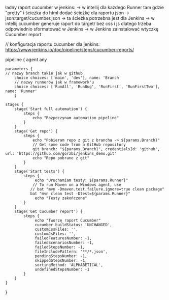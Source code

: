 ładny raport cucumber w jenkins:
-> w intellij dla każdego Runner tam gdzie "pretty" i ścieżka do html dodać ścieżkę dla raportu json -> json:target/cucumber.json
-> ta ścieżka potrzebna jest dla Jenkins
-> w intellij cucumber generuje raport do target/ bez css i js dlatego trzeba odpowiednio sformatować w Jenkins
-> w Jenkins zainstalować wtyczkę Cucumber report

// konfiguracja raportu cucumber dla jenkins:
https://www.jenkins.io/doc/pipeline/steps/cucumber-reports/

pipeline {
    agent any
    
    parameters {
    // nazwy branch takie jak w github
        choice choices: ['main', 'dev'], name: 'Branch'
        // nazwy runnerów jak w framework'u
        choice choices: ['RunAll', 'RunBug', 'RunFirst', 'RunFirstTwo'], name: 'Runner'
        }

    stages {
        stage('Start full automation') {
            steps {
                echo "Rozpoczynam automation pipeline"
            }
        }
        stage('Get repo') {
            steps {
                echo "Pobieram repo z git z brancha -> ${params.Branch}"
                // Get some code from a GitHub repository
                git branch: "${params.Branch}", credentialsId: 'github', url: 'https://github.com/gorzbi/jenkins_demo.git'
                echo "Repo pobrane z git"
            }
        }
        stage('Start tests') {
            steps {
                 echo "Uruchamiam testy: ${params.Runner}"
                // To run Maven on a Windows agent, use
               // bat "mvn -Dmaven.test.failure.ignore=true clean package"
               bat "mvn clean test -Dtest=${params.Runner}"
                 echo "Testy zakończone"
            }
        }
        stage('Get Cucumber report') {
            steps {
                 echo "Tworzę raport Cucumber"
                 cucumber buildStatus: 'UNCHANGED', 
                 customCssFiles: '', 
                 customJsFiles: '', 
                 failedFeaturesNumber: -1, 
                 failedScenariosNumber: -1, 
                 failedStepsNumber: -1, 
                 fileIncludePattern: '**/*.json', 
                 pendingStepsNumber: -1, 
                 skippedStepsNumber: -1, 
                 sortingMethod: 'ALPHABETICAL', 
                 undefinedStepsNumber: -1
            }
        }
    }
}
